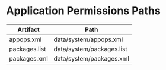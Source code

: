 # Application Permissions Paths

| **Artifact**  | **Path**                  |
|---------------|---------------------------|
| appops.xml    | data/system/appops.xml    |
| packages.list | data/system/packages.list |
| packages.xml  | data/system/packages.xml  |